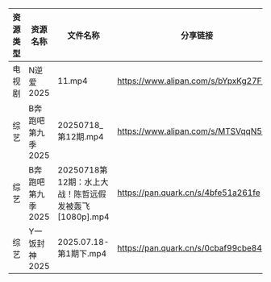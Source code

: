| 资源类型 | 资源名称        | 文件名称                                  | 分享链接                                 | 更新时间                |
| ---- | ----------- | ------------------------------------- | ------------------------------------ | ------------------- |
| 电视剧  | N逆爱2025     | 11.mp4                                | https://www.alipan.com/s/bYpxKg27F1z | 2025-07-19 00:02:50 |
| 综艺   | B奔跑吧第九季2025 | 20250718_第12期.mp4                     | https://www.alipan.com/s/MTSVqqN5E4c | 2025-07-19 00:02:27 |
| 综艺   | B奔跑吧第九季2025 | 20250718第12期：水上大战！陈哲远假发被轰飞[1080p].mp4 | https://pan.quark.cn/s/4bfe51a261fe  | 2025-07-19 01:40:15 |
| 综艺   | Y一饭封神2025   | 2025.07.18-第1期下.mp4                   | https://pan.quark.cn/s/0cbaf99cbe84  | 2025-07-19 01:43:31 |
